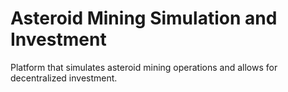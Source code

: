 # Asteroid Mining Simulation and Investment
Platform that simulates asteroid mining operations and allows for decentralized investment. 
